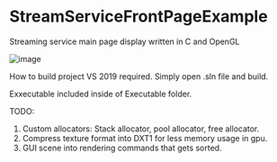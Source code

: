 # StreamServiceFrontPageExample
Streaming service main page display written in C and OpenGL

![image](https://user-images.githubusercontent.com/9837282/139631844-6c1818b6-6196-4786-8dcb-2dd57dc845a2.png)

How to build project
VS 2019 required.
Simply open .sln file and build.

Exxecutable included inside of Executable folder.

TODO:
1. Custom allocators: Stack allocator, pool allocator, free allocator.
2. Compress texture format into DXT1 for less memory usage in gpu.
3. GUI scene into rendering commands that gets sorted.
